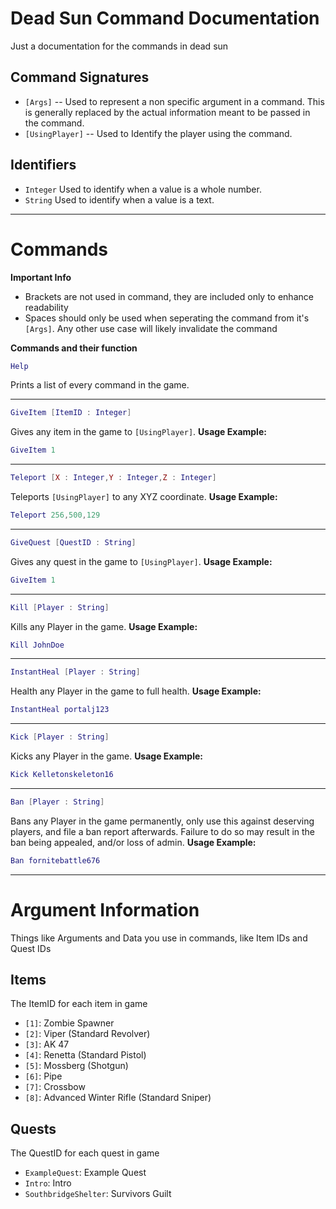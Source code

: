 # Dead Sun Command Documentation
Just a documentation for the commands in dead sun

## Command Signatures
- `[Args]` -- Used to represent a non specific argument in a command. This is generally replaced by the actual information meant to be passed in the command.
- `[UsingPlayer]` -- Used to Identify the player using the command. 

## Identifiers
- `Integer` Used to identify when a value is a whole number.
- `String` Used to identify when a value is a text.

---

# Commands

**Important Info**
- Brackets are not used in command, they are included only to enhance readability
- Spaces should only be used when seperating the command from it's `[Args]`. Any other use case will likely invalidate the command

**Commands and their function**


```lua
Help
```
Prints a list of every command in the game.

---

```lua
GiveItem [ItemID : Integer]
```
Gives any item in the game to `[UsingPlayer]`.
**Usage Example:**
```lua
GiveItem 1
```
---

```lua
Teleport [X : Integer,Y : Integer,Z : Integer]
```
Teleports `[UsingPlayer]` to any XYZ coordinate.
**Usage Example:**
```lua
Teleport 256,500,129
```

---

```lua
GiveQuest [QuestID : String]
```
Gives any quest in the game to `[UsingPlayer]`.
**Usage Example:**
```lua
GiveItem 1
```
---

```lua
Kill [Player : String]
```
Kills any Player in the game.
**Usage Example:**
```lua
Kill JohnDoe
```

---

```lua
InstantHeal [Player : String]
```
Health any Player in the game to full health.
**Usage Example:**
```lua
InstantHeal portalj123
```

---

```lua
Kick [Player : String]
```
Kicks any Player in the game.
**Usage Example:**
```lua
Kick Kelletonskeleton16
```

---

```lua
Ban [Player : String]
```
Bans any Player in the game permanently, only use this against deserving players, and file a ban report afterwards. Failure to do so may result in the ban being appealed, and/or loss of admin.
**Usage Example:**
```lua
Ban fornitebattle676
```

---


# Argument Information
Things like Arguments and Data you use in commands, like Item IDs and Quest IDs

## Items
The ItemID for each item in game

- `[1]`: Zombie Spawner
- `[2]`: Viper (Standard Revolver)
- `[3]`: AK 47
- `[4]`: Renetta (Standard Pistol)
- `[5]`: Mossberg (Shotgun)
- `[6]`: Pipe
- `[7]`: Crossbow
- `[8]`: Advanced Winter Rifle (Standard Sniper)

## Quests
The QuestID for each quest in game

- `ExampleQuest`: Example Quest
- `Intro`: Intro
- `SouthbridgeShelter`: Survivors Guilt
